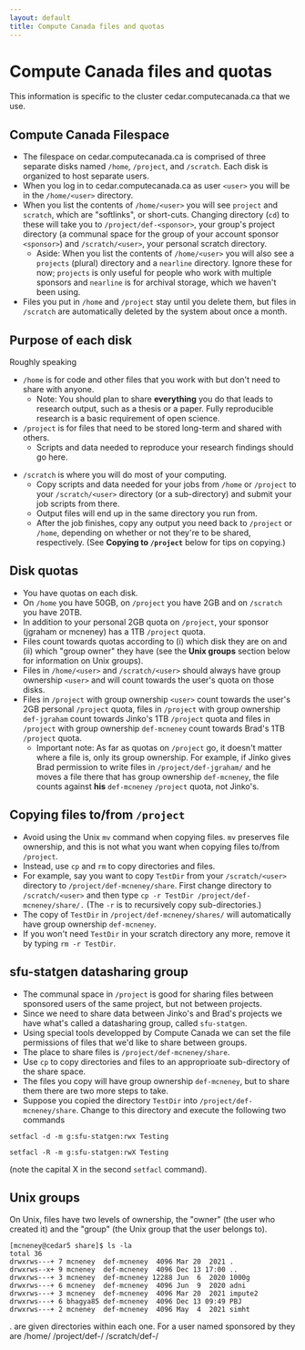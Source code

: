 ```yaml
---
layout: default
title: Compute Canada files and quotas
---
```


# Compute Canada files and quotas

This information is specific to the cluster cedar.computecanada.ca 
that we use.

## Compute Canada Filespace

* The filespace on cedar.computecanada.ca is comprised of three separate disks named `/home`, `/project`, and `/scratch`. Each disk is organized to host separate users.
* When you log in to cedar.computecanada.ca 
as user `<user>` you will be in the `/home/<user>` directory.
* When you list the contents of `/home/<user>` you will see `project` and `scratch`, which are "softlinks", or short-cuts. Changing directory (`cd`) to these will take you to `/project/def-<sponsor>`, your group's project directory (a communal space for the group of your account sponsor `<sponsor>`)  and `/scratch/<user>`, your personal scratch directory.
    * Aside: When you list the contents of `/home/<user>` you will also see a `projects` (plural) directory and a `nearline` directory. Ignore these for now; `projects` is only useful for people
    who work with multiple sponsors and  `nearline` is for archival storage, which we haven't been using.
* Files you put in `/home` and `/project` stay until you delete them, but files in `/scratch` are automatically deleted by the system about once a month. 

## Purpose of each disk

Roughly speaking
* `/home` is for code and other files that you work with but don't need to share with anyone.
    * Note: You should plan to share **everything** you do that leads
    to research output, such as a thesis or a paper. Fully reproducible research is a basic
    requirement of open science.
* `/project` is for files that need to be stored long-term and shared with others.
    * Scripts and data needed to reproduce your research findings should go here. 
 <!--   * Most of the research we do should be saved in the Graham and McNeney group's shared directory. See the **sfu-statgen datasharing group** below. -->
* `/scratch` is where you will do most of your computing. 
    * Copy scripts and data needed for your jobs from `/home` or `/project` to your `/scratch/<user>` directory (or a sub-directory) and submit your job scripts from there. 
    * Output files will end up in the same directory you run from. 
    * After the job finishes, copy any output you need back to `/project` or `/home`, depending on whether or not they're to be shared, respectively. (See **Copying to `/project`** below for tips on copying.)

## Disk quotas

* You have quotas on each disk. 
* On `/home` you have 50GB, on `/project` you have 2GB and on `/scratch` you have 20TB. 
* In addition to your personal 2GB quota on `/project`, your sponsor (jgraham or mcneney) has a 1TB `/project` quota. 
* Files count towards quotas according to (i) which disk they are on and (ii) which "group owner" they have (see the **Unix groups** section below for information on Unix groups).
* Files in `/home/<user>` and `/scratch/<user>` should always have group ownership `<user>` and will count towards the user's quota on those disks.
* Files in `/project` with group ownership `<user>` count towards the user's 2GB personal `/project` quota, files in `/project` with group ownership `def-jgraham` count towards Jinko's 1TB `/project` quota and files in `/project` with group ownership `def-mcneney` count towards Brad's 1TB `/project` quota.
    * Important note: As far as quotas on `/project` go, it doesn't 
    matter where a file is, only
    its group ownership. For example, if Jinko gives Brad permission to 
    write files in `/project/def-jgraham/` and he moves a file there 
    that has group ownership `def-mcneney`, the file counts against 
    **his** `def-mcneney` `/project` quota, not Jinko's.


## Copying files to/from `/project`

* Avoid using the Unix `mv` command when copying files. `mv` preserves file ownership, and this is not what you want when copying files to/from
`/project`. 
* Instead, use `cp` and `rm` to copy directories and files.
* For example, say you want to copy `TestDir` from your `/scratch/<user>`
directory to `/project/def-mcneney/share`. First change directory to
`/scratch/<user>`
and then type `cp -r TestDir /project/def-mcneney/share/.` (The `-r` 
is to recursively copy sub-directories.)
* The copy of  `TestDir` in `/project/def-mcneney/shares/` will
automatically have group ownership `def-mcneney`.
* If you won't need `TestDir` in your scratch directory any more, remove it 
by typing `rm -r TestDir`.


## sfu-statgen datasharing group

* The communal space in `/project` is good for sharing files between
sponsored users of the same project, but not between projects.
* Since we need to share data between Jinko's and Brad's projects
we have what's called a datasharing group, called `sfu-statgen`. 
* Using special tools developped by Compute Canada we can set 
the file permissions of files that we'd like to share between
groups.
* The place to share files is `/project/def-mcneney/share`.
* Use `cp` to copy directories and files to an approprioate 
sub-directory of the share space. 
* The files you copy will have group ownership `def-mcneney`, 
but to share them there are two more steps to take.
* Suppose you copied the directory `TestDir` into
`/project/def-mcneney/share`. Change to this directory
and execute the following two commands
```
setfacl -d -m g:sfu-statgen:rwx Testing
```
```
setfacl -R -m g:sfu-statgen:rwX Testing
```

(note the capital X in the second `setfacl` command).

## Unix groups 

On Unix, files have two levels of ownership, the "owner" 
(the user who created it) and the "group" 
(the Unix group that the user belongs to).

```
[mcneney@cedar5 share]$ ls -la
total 36
drwxrws---+ 7 mcneney  def-mcneney  4096 Mar 20  2021 .
drwxrws--x+ 9 mcneney  def-mcneney  4096 Dec 13 17:00 ..
drwxrws---+ 3 mcneney  def-mcneney 12288 Jun  6  2020 1000g
drwxrws---+ 6 mcneney  def-mcneney  4096 Jun  9  2020 adni
drwxrws---+ 3 mcneney  def-mcneney  4096 Mar 20  2021 impute2
drwxrws---+ 6 bhagya85 def-mcneney  4096 Dec 13 09:49 PBJ
drwxrws---+ 2 mcneney  def-mcneney  4096 May  4  2021 simht
```


. are given directories within each one. For a user named <user> sponsored by <sponsor> they are
  /home/<user>
 /project/def-<sponsor>/<user>
 /scratch/def-<sponsor>/<user>

